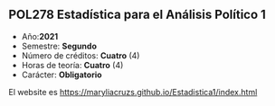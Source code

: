 
## POL278 Estadística para el Análisis Político 1

* Año:**2021**
* Semestre: **Segundo**
* Número de créditos: **Cuatro** (4)
* Horas de teoría: **Cuatro** (4)
* Carácter: **Obligatorio**


El website es https://maryliacruzs.github.io/Estadistica1/index.html


